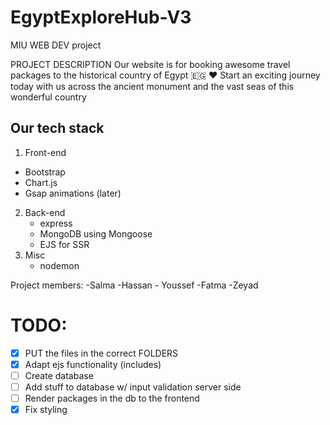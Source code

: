 # EgyptExploreHub-V3
MIU WEB DEV project

PROJECT DESCRIPTION
Our website is for booking awesome travel packages to the historical country of Egypt 🇪🇬 ♥
Start an exciting journey today with us across the ancient monument and the vast seas of this wonderful country


## Our tech stack
1. Front-end
  - Bootstrap
  - Chart.js
  - Gsap animations (later)
2. Back-end
    - express 
    - MongoDB using Mongoose
    - EJS for SSR
3. Misc
    - nodemon
   

Project members:
-Salma -Hassan - Youssef -Fatma -Zeyad 

# TODO:
- [X] PUT the files in the correct FOLDERS
- [X] Adapt ejs functionality (includes)
- [ ] Create database
- [ ] Add stuff to database w/ input validation server side
- [ ] Render packages in the db to the frontend
- [X] Fix styling
